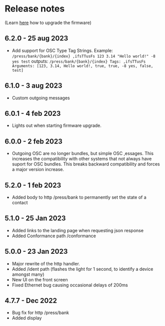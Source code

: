 # Release notes

(Learn [here](https://github.com/bzzrs/gpio-6i6o/wiki/Upgrade-Firmware) how to upgrade the firmware)

## 6.2.0 - 25 aug 2023
- Add support for OSC Type Tag Strings.
Example: `/press/bank/{bank}/{index} ,ifsTTusFs 123 3.14 "Hello world!" -8 yes test`
   outputs: `/press/bank/{bank}/{index} Tags: ,ifsTTusFs Arguments: [123, 3.14, Hello world!, true, true, -8 yes, false, test]`

## 6.1.0 - 3 aug 2023
- Custom outgoing messages 

## 6.0.1 - 4 feb 2023
- Lights out when starting firmware upgrade.

## 6.0.0 - 2 feb 2023
- Outgoing OSC are no longer bundles, but simple OSC ,essages. This increases the compatibility with other systems that not always have suport for OSC bundles. This breaks backward compatibility and forces a major version increase.

## 5.2.0 - 1 feb 2023
- Added body to http /press/bank to permanently set the state of a contact

## 5.1.0 - 25 Jan 2023
- Added links to the landing page when requesting json response
- Added Conformance path /conformance

## 5.0.0 - 23 Jan 2023
- Major rewrite of the http handler.
- Added /ident path (flashes the light for 1 second, to identify a device amongst many)
- New UI on the front screen
- Fixed Ethernet bug causing occasional delays of 200ms

## 4.7.7 - Dec 2022
- Bug fix for http /press/bank
- Added display
